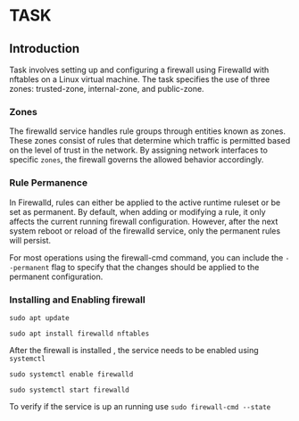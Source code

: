 # TASK
## Introduction 
Task involves setting up and configuring a firewall using Firewalld with nftables on a Linux virtual machine. The task specifies the use of three zones: trusted-zone, internal-zone, and public-zone.

### Zones
The firewalld service handles rule groups through entities known as zones. These zones consist of rules that determine which traffic is permitted based on the level of trust in the network. By assigning network interfaces to specific ```zones```, the firewall governs the allowed behavior accordingly.

### Rule Permanence
In Firewalld, rules can either be applied to the active runtime ruleset or be set as permanent. By default, when adding or modifying a rule, it only affects the current running firewall configuration. However, after the next system reboot or reload of the firewalld service, only the permanent rules will persist.

For most operations using the firewall-cmd command, you can include the ```--permanent``` flag to specify that the changes should be applied to the permanent configuration.

### Installing and Enabling firewall

```sudo apt update```

```sudo apt install firewalld nftables```

After the firewall is installed , the service needs to be enabled using ```systemctl```

```sudo systemctl enable firewalld```

```sudo systemctl start firewalld```

To verify if the service is up an running use 
```sudo firewall-cmd --state```